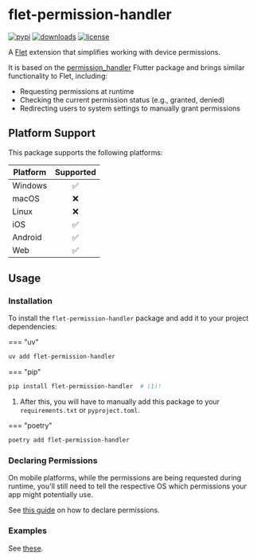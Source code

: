 # flet-permission-handler

[![pypi](https://img.shields.io/pypi/v/flet-permission-handler.svg)](https://pypi.python.org/pypi/flet-permission-handler)
[![downloads](https://static.pepy.tech/badge/flet-permission-handler/month)](https://pepy.tech/project/flet-permission-handler)
[![license](https://img.shields.io/github/license/flet-dev/flet-permission-handler.svg)](https://github.com/flet-dev/flet-permission-handler/blob/main/LICENSE)

A [Flet](https://flet.dev) extension that simplifies working with device permissions.

It is based on the [permission_handler](https://pub.dev/packages/permission_handler) Flutter package
and brings similar functionality to Flet, including:

- Requesting permissions at runtime
- Checking the current permission status (e.g., granted, denied)
- Redirecting users to system settings to manually grant permissions

## Platform Support

This package supports the following platforms:

| Platform | Supported |
|----------|:---------:|
| Windows  |     ✅     |
| macOS    |     ❌     |
| Linux    |     ❌     |
| iOS      |     ✅     |
| Android  |     ✅     |
| Web      |     ✅     |

## Usage

### Installation

To install the `flet-permission-handler` package and add it to your project dependencies:

=== "uv"
   ```bash
   uv add flet-permission-handler
   ```

=== "pip"
   ```bash
   pip install flet-permission-handler  # (1)!
   ```

   1. After this, you will have to manually add this package to your `requirements.txt` or `pyproject.toml`.

=== "poetry"
   ```bash
   poetry add flet-permission-handler
   ```

### Declaring Permissions

On mobile platforms, while the permissions are being requested during runtime,
you'll still need to tell the respective OS which permissions your app
might potentially use.

See [this guide](https://flet.dev/docs/publish#permissions) on how to declare permissions.

### Examples

See [these](permission_handler.md#examples).
